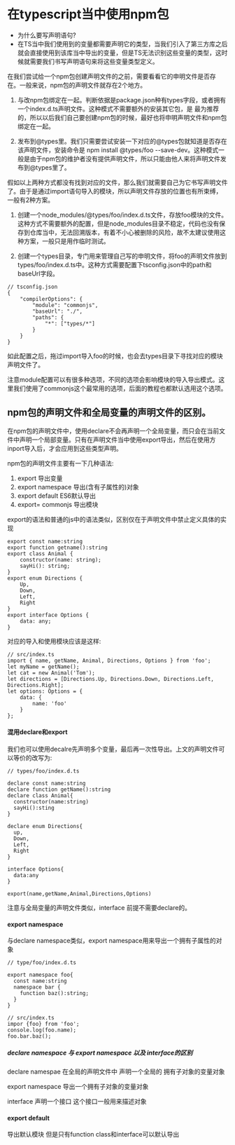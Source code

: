 # 在typescript当中使用npm包

- 为什么要写声明语句?
- 在TS当中我们使用到的变量都需要声明它的类型，当我们引入了第三方库之后就会直接使用到该库当中导出的变量，但是TS无法识别这些变量的类型，这时候就需要我们书写声明语句来将这些变量类型定义。

在我们尝试给一个npm包创建声明文件的之前，需要看看它的申明文件是否存在。一般来说，npm包的声明文件就存在2个地方。

1. 与改npm包绑定在一起。判断依据是package.json种有types字段，或者拥有一个index.d.ts声明文件。这种模式不需要额外的安装其它包，是
最为推荐的，所以以后我们自己要创建npm包的时候，最好也将申明声明文件和npm包绑定在一起。

2. 发布到@types里。我们只需要尝试安装一下对应的@types包就知道是否存在该声明文件，安装命令是 npm install @types/foo --save-dev。这种模式一般是由于npm包的维护者没有提供声明文件，所以只能由他人来将声明文件发布到@types里了。

假如以上两种方式都没有找到对应的文件，那么我们就需要自己为它书写声明文件了。由于是通过import语句导入的模块，所以声明文件存放的位置也有所束缚，一般有2种方案。

1. 创建一个node_modules/@types/foo/index.d.ts文件，存放foo模块的文件。这种方式不需要额外的配置，但是node_modules目录不稳定，代码也没有保存到仓库当中，无法回溯版本，有着不小心被删除的风险，故不太建议使用这种方案，一般只是用作临时测试。

2. 创建一个types目录，专门用来管理自己写的申明文件，将foo的声明文件放到types/foo/index.d.ts中。这种方式需要配置下tsconfig.json中的path和baseUrl字段。
```
// tsconfig.json
{
    "compilerOptions": {
        "module": "commonjs",
        "baseUrl": "./",
        "paths": {
            "*": ["types/*"]
        }
    }
}
```

如此配置之后，拖过import导入foo的时候，也会去types目录下寻找对应的模块声明文件了。

注意module配置可以有很多种选项，不同的选项会影响模块的导入导出模式。这里我们使用了commonjs这个最常用的选项，后面的教程也都默认选用这个选项。

## npm包的声明文件和全局变量的声明文件的区别。

在npm包的声明文件中，使用declare不会再声明一个全局变量，而只会在当前文件中声明一个局部变量。只有在声明文件当中使用export导出，然后在使用方inport导入后，才会应用到这些类型声明。

npm包的声明文件主要有一下几种语法:

1. export 导出变量
2. export namespace 导出(含有子属性的)对象
3. export default ES6默认导出
4. export= commonjs 导出模块

export的语法和普通的js中的语法类似，区别仅在于声明文件中禁止定义具体的实现
```
export const name:string
export function getname():string
export class Animal {
    constructor(name: string);
    sayHi(): string;
}
export enum Directions {
    Up,
    Down,
    Left,
    Right
}
export interface Options {
    data: any;
}
```

对应的导入和使用模块应该是这样:
```
// src/index.ts
import { name, getName, Animal, Directions, Options } from 'foo';
let myName = getName();
let cat = new Animal('Tom');
let directions = [Directions.Up, Directions.Down, Directions.Left, Directions.Right];
let options: Options = {
    data: {
        name: 'foo'
    }
};
```
#### 混用declare和export 

我们也可以使用decalre先声明多个变量，最后再一次性导出。上文的声明文件可以等价的改写为:
```
// types/foo/index.d.ts

declare const name:string
declare function getName():string
declare class Animal{
  constructor(name:string)
  sayHi():sting
}

declare enum Directions{
  up,
  Down,
  Left,
  Right
}

interface Options{
  data:any
}

export(name,getName,Animal,Directions,Options)
```

注意与全局变量的声明文件类似，interface 前提不需要declare的。

#### export namespace 

与declare namespace类似，export namespace用来导出一个拥有子属性的对象
```
// type/foo/index.d.ts

export namespace foo{
  const name:string
  namespace bar {
    function baz():string;
  }
}

// src/index.ts
impor {foo} from 'foo';
console.log(foo.name);
foo.bar.baz();
```

##### declare namespace 与 export namespace 以及 interface的区别
declare namespae 在全局的声明文件中 声明一个全局的 拥有子对象的变量对象

export namespace 导出一个拥有子对象的变量对象

interface 声明一个接口 这个接口一般用来描述对象


#### export default 
导出默认模块 但是只有function class和interface可以默认导出

